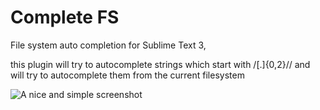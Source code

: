 Complete FS
==================

File system auto completion for Sublime Text 3,

this plugin will try to autocomplete strings which start with /[.]{0,2}\// and will try to autocomplete them from the current filesystem

![A nice and simple screenshot](http://i.imgur.com/vJrwHO6.png)
